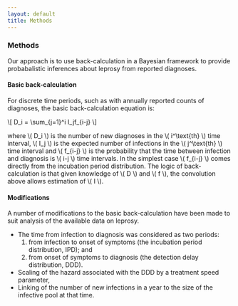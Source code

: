 ```yaml
---
layout: default
title: Methods
---
```


### Methods

Our approach is to use back-calculation in a Bayesian framework to provide probabalistic inferences about leprosy from reported diagnoses.

#### Basic back-calculation

For discrete time periods, such as with annually reported counts of diagnoses, the basic back-calculation equation is:

\\[ D_i = \sum_{j=1}^i I_jf_{i-j} \\]

where \\( D_i \\) is the number of new diagnoses in the \\( i^\text{th} \\) time interval, \\( I_j \\) is the expected number of infections in the \\( j^\text{th} \\) time interval and \\( f_{i-j} \\) is the probability that the time between infection and diagnosis is  \\( i-j \\) time intervals. In the simplest case \\( f_{i-j} \\) comes directly from the incubation period distribution. The logic of back-calculation is that given knowledge of \\( D \\) and \\( f \\), the convolution above allows estimation of \\( I \\).

#### Modifications

A number of modifications to the basic back-calculation have been made to suit analysis of the available data on leprosy.

+ The time from infection to diagnosis was considered as two periods:
     1. from infection to onset of symptoms (the incubation period distribution, IPD); and
     2. from onset of symptoms to diagnosis (the detection delay distribution, DDD).
+ Scaling of the hazard associated with the DDD by a treatment speed parameter,
+ Linking of the number of new infections in a year to the size of the infective pool at that time.
